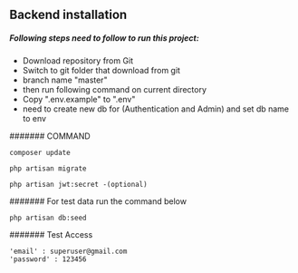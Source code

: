 ##  Backend installation

##### Following steps need to follow to run this project:

- Download repository from Git
- Switch to git folder that download from git
- branch name "master"
- then run following command on current directory
- Copy ".env.example" to ".env"
- need to create new db for (Authentication and Admin) and set db name to env

####### COMMAND

```
composer update

php artisan migrate

php artisan jwt:secret -(optional)
```

####### For test data run the command below
```
php artisan db:seed

```

####### Test Access
```
'email' : superuser@gmail.com
'password' : 123456

```

